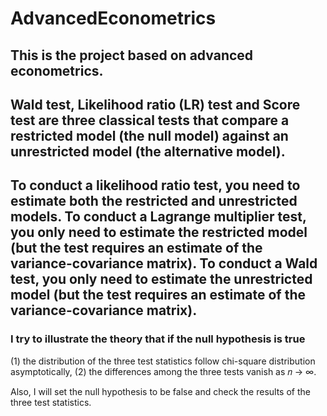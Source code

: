 # AdvancedEconometrics
This is the project based on advanced econometrics.
---
Wald test, Likelihood ratio (LR) test and Score test are three classical tests that compare a restricted model (the null model) against an unrestricted model (the alternative model). 
---
To conduct a likelihood ratio test, you need to estimate both the restricted and unrestricted models.
To conduct a Lagrange multiplier test, you only need to estimate the restricted model (but the test requires an estimate of the variance-covariance matrix).
To conduct a Wald test, you only need to estimate the unrestricted model (but the test requires an estimate of the variance-covariance matrix).
---
### I try to illustrate the theory that if the null hypothesis is true
(1) the distribution of the three test statistics follow chi-square distribution asymptotically, 
(2) the differences among the three tests vanish as 𝑛 → ∞. 

Also, I will set the null hypothesis to be false and check the results of the three test statistics.


